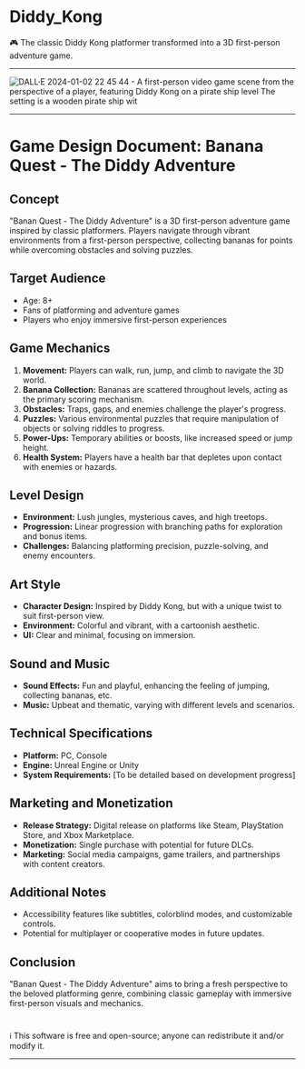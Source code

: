 # Diddy_Kong

🎮 The classic Diddy Kong platformer transformed into a 3D first-person adventure game.

***
![DALL·E 2024-01-02 22 45 44 - A first-person video game scene from the perspective of a player, featuring Diddy Kong on a pirate ship level  The setting is a wooden pirate ship wit](https://github.com/sourceduty/Diddy_Kong/assets/123030236/7cec8ef5-54b6-4793-b9e6-30b5142ab89a)
***
# Game Design Document: Banana Quest - The Diddy Adventure

## Concept
"Banan Quest - The Diddy Adventure" is a 3D first-person adventure game inspired by classic platformers. Players navigate through vibrant environments from a first-person perspective, collecting bananas for points while overcoming obstacles and solving puzzles.

## Target Audience
- Age: 8+
- Fans of platforming and adventure games
- Players who enjoy immersive first-person experiences

## Game Mechanics
1. **Movement:** Players can walk, run, jump, and climb to navigate the 3D world.
2. **Banana Collection:** Bananas are scattered throughout levels, acting as the primary scoring mechanism.
3. **Obstacles:** Traps, gaps, and enemies challenge the player's progress.
4. **Puzzles:** Various environmental puzzles that require manipulation of objects or solving riddles to progress.
5. **Power-Ups:** Temporary abilities or boosts, like increased speed or jump height.
6. **Health System:** Players have a health bar that depletes upon contact with enemies or hazards.

## Level Design
- **Environment:** Lush jungles, mysterious caves, and high treetops.
- **Progression:** Linear progression with branching paths for exploration and bonus items.
- **Challenges:** Balancing platforming precision, puzzle-solving, and enemy encounters.

## Art Style
- **Character Design:** Inspired by Diddy Kong, but with a unique twist to suit first-person view.
- **Environment:** Colorful and vibrant, with a cartoonish aesthetic.
- **UI:** Clear and minimal, focusing on immersion.

## Sound and Music
- **Sound Effects:** Fun and playful, enhancing the feeling of jumping, collecting bananas, etc.
- **Music:** Upbeat and thematic, varying with different levels and scenarios.

## Technical Specifications
- **Platform:** PC, Console
- **Engine:** Unreal Engine or Unity
- **System Requirements:** [To be detailed based on development progress]

## Marketing and Monetization
- **Release Strategy:** Digital release on platforms like Steam, PlayStation Store, and Xbox Marketplace.
- **Monetization:** Single purchase with potential for future DLCs.
- **Marketing:** Social media campaigns, game trailers, and partnerships with content creators.

## Additional Notes
- Accessibility features like subtitles, colorblind modes, and customizable controls.
- Potential for multiplayer or cooperative modes in future updates.

## Conclusion
"Banan Quest - The Diddy Adventure" aims to bring a fresh perspective to the beloved platforming genre, combining classic gameplay with immersive first-person visuals and mechanics.

#
ℹ️ This software is free and open-source; anyone can redistribute it and/or modify it.
***
